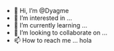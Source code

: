 - 👋 Hi, I’m @Dyagme
- 👀 I’m interested in ...
- 🌱 I’m currently learning ...
- 💞️ I’m looking to collaborate on ...
- 📫 How to reach me ...
hola
<!---
Dyagme/Dyagme is a ✨ special ✨ repository because its `README.md` (this file) appears on your GitHub profile.
You can click the Preview link to take a look at your changes.
--->
